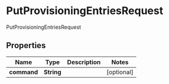 

# PutProvisioningEntriesRequest

PutProvisioningEntriesRequest

## Properties

| Name | Type | Description | Notes |
|------------ | ------------- | ------------- | -------------|
|**command** | **String** |  |  [optional] |



